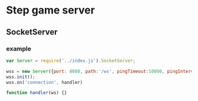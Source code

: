 # Step game server

## SocketServer

### example

```js
var Server = require('../index.js').SocketServer;

wss = new Server({port: 8080, path:'/ws', pingTimeout:10000, pingInterval:5000});
wss.init();
wss.on('connection', handler)

function handler(ws) {}
```
